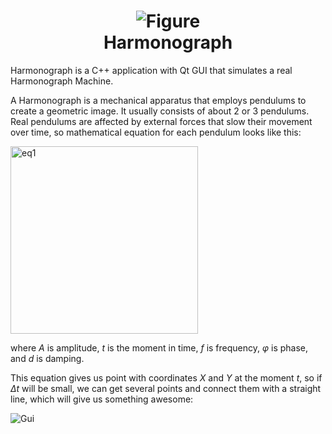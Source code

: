 <div align="center">
    <p>
        <h1>
            <img src="https://user-images.githubusercontent.com/38016689/106351546-13de3400-62ee-11eb-8dc0-76ed1daee4b9.png"
                 alt="Figure">
        </br>
        Harmonograph
        </h1>
    </p>
</div>

Harmonograph is a C++ application with Qt GUI that simulates a real Harmonograph Machine.

A Harmonograph is a mechanical apparatus that employs pendulums to create a geometric image. It usually consists of about 2 or 3 pendulums.
Real pendulums are affected by external forces that slow their movement over time, so mathematical equation for each pendulum looks like this:

<img src="https://user-images.githubusercontent.com/44650342/83406272-f41d0600-a416-11ea-88cc-4a3e1633c278.png"
     width="300"
     alt="eq1"/>
     
where _A_ is amplitude, _t_ is the moment in time, _f_ is frequency, _φ_ is phase, and _d_ is damping.

This equation gives us point with coordinates  _X_ and _Y_ at the moment _t_, so if _Δt_ will be small, we can get several points and connect
them with a straight line, which will give us something awesome:

![Gui](https://user-images.githubusercontent.com/38016689/106353471-cbc60e00-62fb-11eb-85a0-80facf180765.png)
